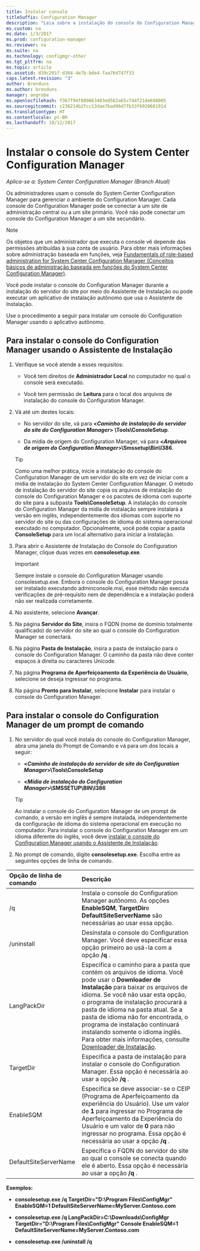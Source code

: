 ```yaml
---
title: Instalar console
titleSuffix: Configuration Manager
description: "Leia sobre a instalação do console do Configuration Manager para se conectar a um site de administração central ou um site primário."
ms.custom: na
ms.date: 1/3/2017
ms.prod: configuration-manager
ms.reviewer: na
ms.suite: na
ms.technology: configmgr-other
ms.tgt_pltfrm: na
ms.topic: article
ms.assetid: d39c201f-d364-4e7b-bde4-faa76d747f33
caps.latest.revision: "3"
author: Brenduns
ms.author: brenduns
manager: angrobe
ms.openlocfilehash: f367f94f809863403ed562a65cf44f21de698005
ms.sourcegitcommit: c236214b2fcc13dae7bad96d7fb33f692868191d
ms.translationtype: HT
ms.contentlocale: pt-BR
ms.lasthandoff: 10/12/2017
---
```

# <a name="install-the-system-center-configuration-manager-console"></a>Instalar o console do System Center Configuration Manager

*Aplica-se a: System Center Configuration Manager (Branch Atual)*

Os administradores usam o console do System Center Configuration Manager para gerenciar o ambiente do Configuration Manager. Cada console do Configuration Manager pode se conectar a um site de administração central ou a um site primário. Você não pode conectar um console do Configuration Manager a um site secundário.

> [!NOTE]  
>  Os objetos que um administrador que executa o console vê depende das permissões atribuídas à sua conta de usuário. Para obter mais informações sobre administração baseada em funções, veja [Fundamentals of role-based administration for System Center Configuration Manager (Conceitos básicos de administração baseada em funções do System Center Configuration Manager)](../../../../core/understand/fundamentals-of-role-based-administration.md).  

 Você pode instalar o console do Configuration Manager durante a instalação do servidor do site por meio do Assistente de Instalação ou pode executar um aplicativo de instalação autônomo que usa o Assistente de Instalação.  

 Use o procedimento a seguir para instalar um console do Configuration Manager usando o aplicativo autônomo.  

## <a name="to-install-the-configuration-manager-console-by-using-the-setup-wizard"></a>Para instalar o console do Configuration Manager usando o Assistente de Instalação  

1.  Verifique se você atende a esses requisitos:  

    -  Você tem direitos de **Administrador Local** no computador no qual o console será executado.  

    -   Você tem permissão de **Leitura** para o local dos arquivos de instalação do console do Configuration Manager.  

2.  Vá até um destes locais:  

    -   No servidor do site, vá para **<*Caminho de instalação do servidor do site do Configuration Manager*> \Tools\ConsoleSetup**.  

    -   Da mídia de origem do Configuration Manager, vá para **<*Arquivos de origem do Configuration Manager*>\Smssetup\Bin\I386**.  

    > [!TIP]  
    >  Como uma melhor prática, inicie a instalação do console do Configuration Manager de um servidor do site em vez de iniciar com a mídia de instalação do System Center Configuration Manager. O método de instalação do servidor do site copia os arquivos de instalação do console do Configuration Manager e os pacotes de idioma com suporte do site para a subpasta **Tools\ConsoleSetup**. A instalação do console do Configuration Manager da mídia de instalação sempre instalará a versão em inglês, independentemente dos idiomas com suporte no servidor do site ou das configurações de idioma do sistema operacional executado no computador. Opcionalmente, você pode copiar a pasta **ConsoleSetup** para um local alternativo para iniciar a instalação.

3.  Para abrir o Assistente de Instalação do Console do Configuration Manager, clique duas vezes em **consolesetup.exe**.  

    > [!IMPORTANT]  
    >  Sempre instale o console do Configuration Manager usando consolesetup.exe. Embora o console do Configuration Manager possa ser instalado executando adminconsole.msi, esse método não executa verificações de pré-requisito nem de dependência e a instalação poderá não ser realizada corretamente.  

4.  No assistente, selecione **Avançar**.  

5.  Na página **Servidor do Site**, insira o FQDN (nome de domínio totalmente qualificado) do servidor do site ao qual o console do Configuration Manager se conectará.  

6.  Na página **Pasta de Instalação**, insira a pasta de instalação para o console do Configuration Manager. O caminho da pasta não deve conter espaços à direita ou caracteres Unicode.  

7.  Na página **Programa de Aperfeiçoamento da Experiência do Usuário**, selecione se deseja ingressar no programa.  

8.  Na página **Pronto para Instalar**, selecione **Instalar** para instalar o console do Configuration Manager.  

## <a name="to-install-the-configuration-manager-console-from-a-command-prompt"></a>Para instalar o console do Configuration Manager de um prompt de comando  

1.  No servidor do qual você instala do console do Configuration Manager, abra uma janela do Prompt de Comando e vá para um dos locais a seguir:  

    -   **<*Caminho de instalação do servidor de site do Configuration Manager*>\Tools\ConsoleSetup**  

    -   **<*Mídia de instalação do Configuration Manager*>\SMSSETUP\BIN\I386**  

    > [!TIP]  
    >  Ao instalar o console do Configuration Manager de um prompt de comando, a versão em inglês é sempre instalada, independentemente da configuração de idioma do sistema operacional em execução no computador. Para instalar o console do Configuration Manager em um idioma diferente do inglês, você deve [instalar o console do Configuration Manager usando o Assistente de Instalação](#to-install-the-configuration-manager-console-by-using-the-setup-wizard).  

2.  No prompt de comando, digite **consolesetup.exe**. Escolha entre as seguintes opções de linha de comando.  

|  Opção de linha de comando     | Descrição     |
  | :------------- | :------------- |
  |/q|Instala o console do Configuration Manager autônomo. As opções **EnableSQM**, **TargetDir**e **DefaultSiteServerName** são necessárias ao usar essa opção.|  
  |/uninstall|Desinstala o console do Configuration Manager. Você deve especificar essa opção primeiro ao usá-la com a opção **/q** .|  
  |LangPackDir|Especifica o caminho para a pasta que contém os arquivos de idioma. Você pode usar o **Downloader de Instalação** para baixar os arquivos de idioma. Se você não usar esta opção, o programa de instalação procurará a pasta de idioma na pasta atual. Se a pasta de idioma não for encontrada, o programa de instalação continuará instalando somente o idioma inglês. Para obter mais informações, consulte [Downloader de Instalação](setup-downloader.md).|  
  |TargetDir|Especifica a pasta de instalação para instalar o console do Configuration Manager. Essa opção é necessária ao usar a opção **/q** .|  
  |EnableSQM|Especifica se deve associar-se o CEIP (Programa de Aperfeiçoamento da experiência do Usuário). Use um valor de **1** para ingressar no Programa de Aperfeiçoamento da Experiência do Usuário e um valor de **0** para não ingressar no programa. Essa opção é necessária ao usar a opção **/q** .|  
  |DefaultSiteServerName|Especifica o FQDN do servidor do site ao qual o console se conecta quando ele é aberto. Essa opção é necessária ao usar a opção **/q** .|  


  **Exemplos:**

  -  **consolesetup.exe /q TargetDir="D:\Program Files\ConfigMgr" EnableSQM=1 DefaultSiteServerName=MyServer.Contoso.com**  

  -  **consolesetup.exe /q LangPackDir=C:\Downloads\ConfigMgr TargetDir="D:\Program Files\ConfigMgr" Console EnableSQM=1 DefaultSiteServerName=MyServer.Contoso.com**  

  -  **consolesetup.exe /uninstall /q**  
